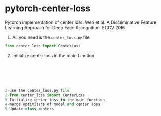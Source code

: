 # pytorch-center-loss
Pytorch implementation of center loss: Wen et al. A Discriminative Feature Learning Approach for Deep Face Recognition. ECCV 2016.

1. All you need is the `center_loss.py` file
```python
from center_loss import CenterLoss
```
2. Initialize center loss in the main function
```python






1-use the center_loss.py file
2-from center_loss import CenterLoss
3-Initialize center loss in the main function
4-merge optimizers of model and center loss
5-Update class centers
